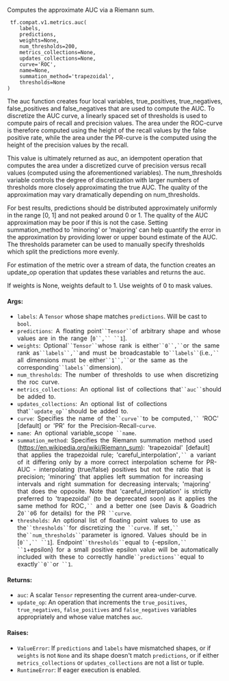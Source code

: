 
Computes the approximate AUC via a Riemann sum.

```
 tf.compat.v1.metrics.auc(
    labels,
    predictions,
    weights=None,
    num_thresholds=200,
    metrics_collections=None,
    updates_collections=None,
    curve='ROC',
    name=None,
    summation_method='trapezoidal',
    thresholds=None
)
```

The auc function creates four local variables, true_positives, true_negatives, false_positives and false_negatives that are used to compute the AUC. To discretize the AUC curve, a linearly spaced set of thresholds is used to compute pairs of recall and precision values. The area under the ROC-curve is therefore computed using the height of the recall values by the false positive rate, while the area under the PR-curve is the computed using the height of the precision values by the recall.

This value is ultimately returned as auc, an idempotent operation that computes the area under a discretized curve of precision versus recall values (computed using the aforementioned variables). The num_thresholds variable controls the degree of discretization with larger numbers of thresholds more closely approximating the true AUC. The quality of the approximation may vary dramatically depending on num_thresholds.

For best results, predictions should be distributed approximately uniformly in the range [0, 1] and not peaked around 0 or 1. The quality of the AUC approximation may be poor if this is not the case. Setting summation_method to 'minoring' or 'majoring' can help quantify the error in the approximation by providing lower or upper bound estimate of the AUC. The thresholds parameter can be used to manually specify thresholds which split the predictions more evenly.

For estimation of the metric over a stream of data, the function creates an update_op operation that updates these variables and returns the auc.

If weights is None, weights default to 1. Use weights of 0 to mask values.
#### Args:
- `labels`: A `Tensor` whose shape matches `predictions`. Will be cast to `bool`.
- `predictions`:` `A` `floating` `point` ``Tensor`` `of` `arbitrary` `shape` `and` `whose` `values` `are` `in` `the` `range` `[`0``,`` ``1`].
- `weights`:` `Optional` ``Tensor`` `whose` `rank` `is` `either` ``0``,`` `or` `the` `same` `rank` `as` ``labels``,`` `and` `must` `be` `broadcastable` `to` ``labels`` `(i.e.`,`` `all` `dimensions` `must` `be` `either` ``1``,`` `or` `the` `same` `as` `the` `corresponding` ``labels`` `dimension).
- `num_thresholds`:` `The` `number` `of` `thresholds` `to` `use` `when` `discretizing` `the` `roc` `curve.
- `metrics_collections`:` `An` `optional` `list` `of` `collections` `that` ``auc`` `should` `be` `added` `to.
- `updates_collections`:` `An` `optional` `list` `of` `collections` `that` ``update_op`` `should` `be` `added` `to.
- `curve`:` `Specifies` `the` `name` `of` `the` ``curve`` `to` `be` `computed`,`` `'ROC'` `[default]` `or` `'PR'` `for` `the` `Precision-Recall-`curve`.
- `name`:` `An` `optional` `variable_scope` ``name`.
- `summation_method`:` `Specifies` `the` `Riemann` `summation` `method` `used` `(https://en.wikipedia.org/wiki/Riemann_sum):` `'trapezoidal'` `[default]` `that` `applies` `the` `trapezoidal` `rule;` `'careful_interpolation'`,`` `a` `variant` `of` `it` `differing` `only` `by` `a` `more` `correct` `interpolation` `scheme` `for` `PR-AUC` `-` `interpolating` `(true/false)` `positives` `but` `not` `the` `ratio` `that` `is` `precision;` `'minoring'` `that` `applies` `left` `summation` `for` `increasing` `intervals` `and` `right` `summation` `for` `decreasing` `intervals;` `'majoring'` `that` `does` `the` `opposite.` `Note` `that` `'careful_interpolation'` `is` `strictly` `preferred` `to` `'trapezoidal'` `(to` `be` `deprecated` `soon)` `as` `it` `applies` `the` `same` `method` `for` `ROC`,`` `and` `a` `better` `one` `(see` `Davis` `&` `Goadrich` `2`0``0`6` `for` `details)` `for` `the` `PR` ``curve`.
- `thresholds`:` `An` `optional` `list` `of` `floating` `point` `values` `to` `use` `as` `the` ``thresholds`` `for` `discretizing` `the` ``curve`.` `If` `set`,`` `the` ``num_thresholds`` `parameter` `is` `ignored.` `Values` `should` `be` `in` `[`0``,`` ``1`].` `Endpoint` ``thresholds`` `equal` `to` `{-epsilon`,`` ``1`+epsilon}` `for` `a` `small` `positive` `epsilon` `value` `will` `be` `automatically` `included` `with` `these` `to` `correctly` `handle` ``predictions`` `equal` `to` `exactly` ``0`` `or` ``1`.
#### Returns:
- `auc`: A scalar `Tensor` representing the current area-under-curve.
- `update_op`: An operation that increments the `true_positives`, `true_negatives`, `false_positives` and `false_negatives` variables appropriately and whose value matches `auc`.
#### Raises:
- `ValueError`: If `predictions` and `labels` have mismatched shapes, or if `weights` is not `None` and its shape doesn't match `predictions`, or if either `metrics_collections` or `updates_collections` are not a list or tuple.
- `RuntimeError`: If eager execution is enabled.
